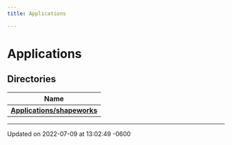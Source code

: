 ```yaml
---
title: Applications

---
```


# Applications



## Directories

| Name           |
| -------------- |
| **[Applications/shapeworks](../Files/dir_ea9658a0b2dcf1e0678dd2881ea8a9f7.md#dir-applications/shapeworks)**  |






-------------------------------

Updated on 2022-07-09 at 13:02:49 -0600
